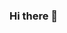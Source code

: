 ### Hi there 👋

<!--
**ibrae/ibrae** is a ✨ _special_ ✨ repository because its `README.md` (this file) appears on your GitHub profile.

Here are some ideas to get you started:

- 🔭 I’m currently working on ...
- Machine learning & Deep learning
- Data Mining
- Data Cleaning
- Python Programming language
- Databases:
     - Mysql
     - SQLite
     - MongoDb
- Python Libraries:
     - Pandas
     - Numpy
     - Sklearn
     - Matplotlib
     - Seaborn
- Cloud Computing
- 🌱 I’m currently learning ...
- Scrapy
- Neo4j
- Power BI
- Deep Learning
- 👯 I’m looking to collaborate on ...
- Data Analytics with Excel, Transact -SQL
- Data Mining and Machine Learning
- 🤔 I’m looking for help with ...
- MindSphore
- Keras
- Tensorflow and Pytorch
- 💬 Ask me about ...
- MongoDb
- Python Programming
- 📫 How to reach me: ...
- +254720800842 and ibraekoso@gmail.com
- 😄 Pronouns: ...
- He/Him
- ⚡ Fun fact: ...
- Networking
- Travelling
-->
